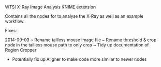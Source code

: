 WTSI X-Ray Image Analysis KNIME extension

Contains all the nodes for to analyse the X-Ray as well as an example workflow.

Fixes:

2014-09-03
~ Rename tailless mouse image file
~ Rename threshold & crop node in the tailless mouse path to only crop
~ Tidy up documentation of Region Cropper
- Potentially fix up Aligner to make code more similar to newer nodes

